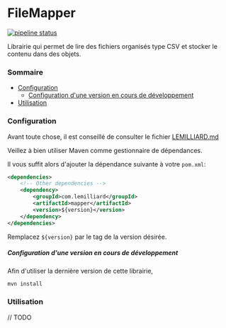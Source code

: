 # FileMapper

[![pipeline status](https://gitlab.com/LeMilliard/FileMapper/badges/master/pipeline.svg)](https://gitlab.com/LeMilliard/FileMapper/commits/master)

Librairie qui permet de lire des fichiers organisés type CSV et stocker le contenu dans des objets. 

### Sommaire

* [Configuration](#configuration)
  * [Configuration d'une version en cours de développement](#configuration-dune-version-en-cours-de-développement)
* [Utilisation](#utilisation)

### Configuration

Avant toute chose, il est conseillé de consulter le fichier [LEMILLIARD.md](LEMILLIARD.md)

Veillez à bien utiliser Maven comme gestionnaire de dépendances.

Il vous suffit alors d'ajouter la dépendance suivante à votre `pom.xml`:

```xml
<dependencies>
    <!-- Other dependencies -->
    <dependency>
        <groupId>com.lemilliard</groupId>
        <artifactId>mapper</artifactId>
        <version>${version}</version>
    </dependency>
</dependencies>
```

Remplacez `${version}` par le tag de la version désirée.

##### Configuration d'une version en cours de développement

Afin d'utiliser la dernière version de cette librairie, 

```sh
mvn install
```

### Utilisation

// TODO